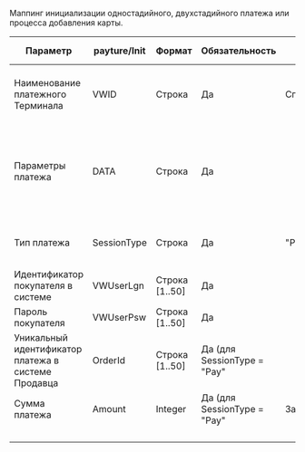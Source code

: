 Маппинг инициализации одностадийного, двухстадийного платежа или процесса добавления карты.

|Параметр|payture/Init|Формат|Обязательность|Интернет-магазин|Примечание|Пример заполнения|
|--|--|--|--|--|--|--|
|Наименование платежного Терминала|VWID|Строка|Да|Справочник.Payture.VWID|Заполняется данными справочника подключений к внешним системам<br>Справочник.Payture.VWID|Merchant|
|Параметры платежа|DATA|Строка|Да||Url Encoded строка, содержащая пары ключей и их значений, разделённые символом «;» (точка с запятой). Ключи и значения разделены символом «=» (равно)||
|Тип платежа|SessionType|Строка|Да|"Pay"|При проведении оплаты заказа вседа указывается значение "Pay"|"Pay"|
|Идентификатор покупателя в системе|VWUserLgn|Строка [1..50]|Да||||
|Пароль покупателя|VWUserPsw|Строка [1..50]|Да||||
|Уникальный идентификатор платежа в системе Продавца|OrderId|Строка [1..50]|Да (для SessionType = "Pay"||||
|Сумма платежа|Amount|Integer|Да (для SessionType = "Pay"|Заказ.Сумма_заказа|||
||||||||
||||||||
||||||||
||||||||


